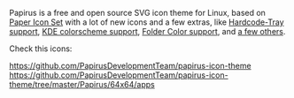 Papirus is a free and open source SVG icon theme for Linux, based on [Paper Icon
Set](https://github.com/snwh/paper-icon-theme) with a lot of new icons and a few
extras, like [Hardcode-Tray support](#hardcoded-tray-icons), [KDE colorscheme
support](#kde-colorscheme), [Folder Color support](#folders-color), and [a few
others](#extras).

Check this icons:

https://github.com/PapirusDevelopmentTeam/papirus-icon-theme
https://github.com/PapirusDevelopmentTeam/papirus-icon-theme/tree/master/Papirus/64x64/apps

